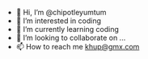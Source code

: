 - 👋 Hi, I’m @chipotleyumtum
- 👀 I’m interested in coding
- 🌱 I’m currently learning coding
- 💞️ I’m looking to collaborate on ...
- 📫 How to reach me khup@gmx.com

<!---
chipotleyumtum/chipotleyumtum is a ✨ special ✨ repository because its `README.md` (this file) appears on your GitHub profile.
You can click the Preview link to take a look at your changes.
--->
